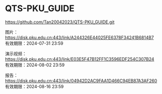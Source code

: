 # QTS-PKU_GUIDE
https://github.com/Tan20042023/QTS-PKU_GUIDE.git

图片：https://disk.pku.edu.cn:443/link/A244326E44025FE6378F34241B6814B7
有效期限：2024-07-31 23:59

演示视频：https://disk.pku.edu.cn:443/link/E03E5F47B12FF1C3596EDF254C307B24
有效期限：2024-08-02 23:59

报告：https://disk.pku.edu.cn:443/link/04942D2AC9FAA1D466C94EB87A3AF260
有效期限：2024-08-16 23:59

